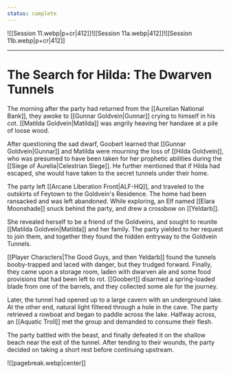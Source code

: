 ```yaml
---
status: complete
---
```

![[Session 11.webp|p+cr|412]]![[Session 11a.webp|412]]![[Session 11b.webp|p+cr|412]]

---------------------------------
# The Search for Hilda: The Dwarven Tunnels
The morning after the party had returned from the [[Aurelian National Bank]], they awoke to [[Gunnar Goldvein|Gunnar]] crying to himself in his cot. [[Matilda Goldvein|Matilda]] was angrily heaving her handaxe at a pile of loose wood.

After questioning the sad dwarf, Goobert learned that [[Gunnar Goldvein|Gunnar]] and Matilda were mourning the loss of [[Hilda Goldvein]], who was presumed to have been taken for her prophetic abilities during the [[Siege of Aurelia|Celestrian Siege]]. He further mentioned that if Hilda had escaped, she would have taken to the secret tunnels under their home.

The party left [[Arcane Liberation Front|ALF-HQ]], and traveled to the outskirts of Feytown to the Goldvein's Residence. The home had been ransacked and was left abandoned. While exploring, an Elf named [[Elara Moonshade]] snuck behind the party, and drew a crossbow on [[Yeldarb]].

She revealed herself to be a friend of the Goldveins, and sought to reunite [[Matilda Goldvein|Matilda]] and her family. The party yielded to her request to join them, and together they found the hidden entryway to the Goldvein Tunnels.

[[Player Characters|The Good Guys, and then Yeldarb]] found the tunnels booby-trapped and laced with danger, but they trudged forward. Finally, they came upon a storage room, laden with dwarven ale and some food provisions that had been left to rot. [[Goobert]] disarmed a spring-loaded blade from one of the barrels, and they collected some ale for the journey.

Later, the tunnel had opened up to a large cavern with an underground lake. At the other end, natural light filtered through a hole in the cave. The party retrieved a rowboat and began to paddle across the lake. Halfway across, an [[Aquatic Troll]] met the group and demanded to consume their flesh.

The party battled with the beast, and finally defeated it on the shallow beach near the exit of the tunnel. After tending to their wounds, the party decided on taking a short rest before continuing upstream.

![[pagebreak.webp|center]]
